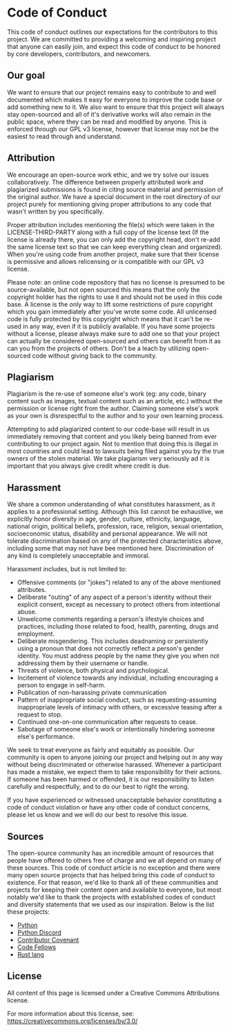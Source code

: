 # Code of Conduct

This code of conduct outlines our expectations for the contributors to this project. We are committed to providing a
welcoming and inspiring project that anyone can easily join, and expect this code of conduct to be honored by core
developers, contributors, and newcomers.

## Our goal

We want to ensure that our project remains easy to contribute to and well documented which makes it easy for everyone
to improve the code base or add something new to it. We also want to ensure that this project will always stay
open-sourced and all of it's derivative works will also remain in the public space, where they can be read and modified
by anyone. This is enforced through our GPL v3 license, however that license may not be the easiest to read through and
understand.

## Attribution

We encourage an open-source work ethic, and we try solve our issues collaboratively. The difference between properly
attributed work and plagiarized submissions is found in citing source material and permission of the original author.
We have a special document in the root directory of our project purely for mentioning giving proper attributions to any
code that wasn't written by you specifically.

Proper attribution includes mentioning the file(s) which were taken in the LICENSE-THIRD-PARTY along with a full copy
of the license text (If the license is already there, you can only add the copyright head, don't re-add the same
license text so that we can keep everything clean and organized). When you're using code from another project, make
sure that their license is permissive and allows relicensing or is compatible with our GPL v3 license.

Please note: an online code repository that has no license is presumed to be source-available, but not open sourced
this means that the only the copyright holder has the rights to use it and should not be used in this code base. A
license is the only way to lift some restrictions of pure copyright which you gain immediately after you've wrote some
code. All unlicensed code is fully protected by this copyright which means that it can't be re-used in any way, even if
it is publicly available. If you have some projects without a license, please always make sure to add one so that your
project can actually be considered open-sourced and others can benefit from it as can you from the projects of others.
Don't be a leach by utilizing open-sourced code without giving back to the community.

## Plagiarism

Plagiarism is the re-use of someone else's work (eg: any code, binary content such as images, textual content such as
an article, etc.) without the permission or license right from the author. Claiming someone else's work as your own is
disrespectful to the author and to your own learning process.

Attempting to add plagiarized content to our code-base will result in us immediately removing that content and you
likely being banned from ever contributing to our project again. Not to mention that doing this is illegal in most
countries and could lead to lawsuits being filed against you by the true owners of the stolen material. We take
plagiarism very seriously ad it is important that you always give credit where credit is due.

## Harassment

We share a common understanding of what constitutes harassment, as it applies to a professional setting. Although this
list cannot be exhaustive, we explicitly honor diversity in age, gender, culture, ethnicity, language, national origin,
political beliefs, profession, race, religion, sexual orientation, socioeconomic status, disability and personal
appearance. We will not tolerate discrimination based on any of the protected characteristics above, including some
that may not have bee mentioned here. Discrimination of any kind is completely unacceptable and immoral.

Harassment includes, but is not limited to:

- Offensive comments (or "jokes") related to any of the above mentioned attributes.
- Deliberate "outing" of any aspect of a person's identity without their explicit consent, except as necessary to
  protect others from intentional abuse.
- Unwelcome comments regarding a person's lifestyle choices and practices, including those related to food, health,
  parenting, drugs and employment.
- Deliberate misgendering. This includes deadnaming or persistently using a pronoun that does not correctly reflect a
  person's gender identity. You must address people by the name they give you when not addressing them by their
  username or handle.
- Threats of violence, both physical and psychological.
- Incitement of violence towards any individual, including encouraging a person to engage in self-harm.
- Publication of non-harassing private communication
- Pattern of inappropriate social conduct, such as requesting-assuming inappropriate levels of intimacy with others, or
  excessive teasing after a request to stop.
- Continued one-on-one communication after requests to cease.
- Sabotage of someone else's work or intentionally hindering someone else's performance.

We seek to treat everyone as fairly and equitably as possible. Our community is open to anyone joining our project and
helping out in any way without being discriminated or otherwise harassed. Whenever a participant has made a mistake, we
expect them to take responsibility for their actions. If someone has been harmed or offended, it is our responsibility
to listen carefully and respectfully, and to do our best to right the wrong.

If you have experienced or witnessed unacceptable behavior constituting a code of conduct violation or have any other
code of conduct concerns, please let us know and we will do our best to resolve this issue.

## Sources

The open-source community has an incredible amount of resources that people have offered to others free of charge and
we all depend on many of these sources. This code of conduct article is no exception and there were many open source
projects that has helped bring this code of conduct to existence. For that reason, we'd like to thank all of these
communities and projects for keeping their content open and available to everyone, but most notably we'd like to thank
the projects with established codes of conduct and diversity statements that we used as our inspiration. Below is the
list these projects:

- [Python](https://www.python.org/community/diversity/)
- [Python Discord](https://www.pythondiscord.com/pages/code-of-conduct/)
- [Contributor Covenant](https://www.contributor-covenant.org/)
- [Code Fellows](https://github.com/codefellows/code-of-conduct)
- [Rust lang](https://www.rust-lang.org/policies/code-of-conduct)

## License

All content of this page is licensed under a Creative Commons Attributions license.

For more information about this license, see: <https://creativecommons.org/licenses/by/3.0/>
